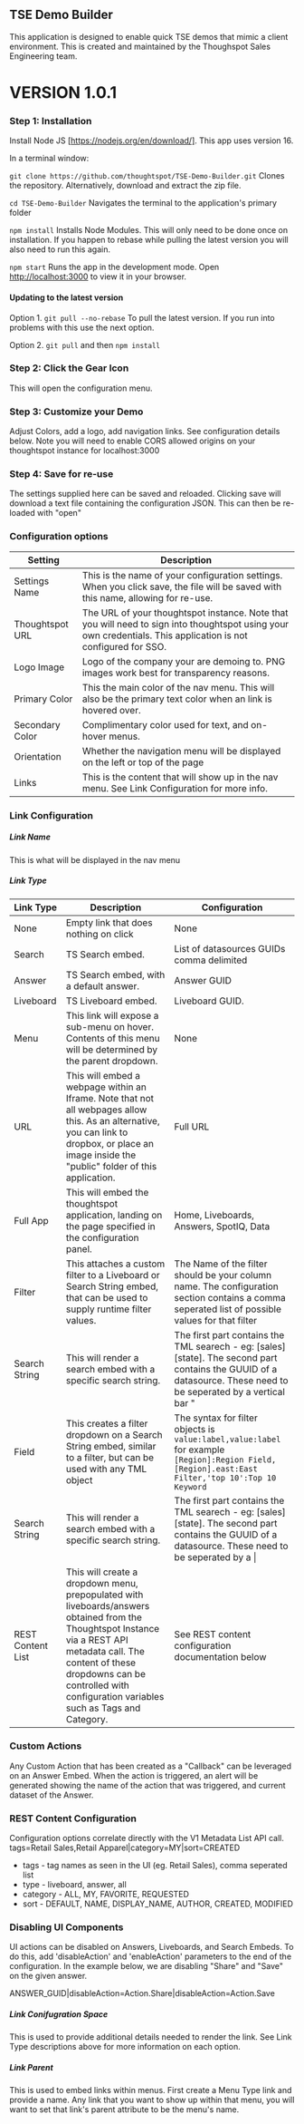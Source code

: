 

## TSE Demo Builder

This application is designed to enable quick TSE demos that mimic a client environment. This is created and maintained by the Thoughspot Sales Engineering team.


# VERSION 1.0.1

### Step 1: Installation

Install Node JS [https://nodejs.org/en/download/]. This app uses version 16.

In a terminal window:

`git clone https://github.com/thoughtspot/TSE-Demo-Builder.git` 
Clones the repository. Alternatively, download and extract the zip file.

`cd TSE-Demo-Builder` 
Navigates the terminal to the application's primary folder

`npm install`
Installs Node Modules. This will only need to be done once on installation. If you happen to rebase while pulling the latest version you will also need to run this again.

`npm start` 
Runs the app in the development mode.
Open [http://localhost:3000](http://localhost:3000) to view it in your browser.

#### Updating to the latest version

Option 1. `git pull --no-rebase` To pull the latest version. If you run into problems with this use the next option.

Option 2. `git pull` and then `npm install`


### Step 2: Click the Gear Icon

This will open the configuration menu. 

### Step 3: Customize your Demo

Adjust Colors, add a logo, add navigation links. See configuration details below. Note you will need to enable CORS allowed origins on your thoughtspot instance for localhost:3000

### Step 4: Save for re-use

The settings supplied here can be saved and reloaded. Clicking save will download a text file containing the configuration JSON. This can then be re-loaded with "open"


### Configuration options

| Setting | Description |
| ------------- | ------------- |
| Settings Name | This is the name of your configuration settings. When you click save, the file will be saved with this name, allowing for re-use. |
| Thoughtspot URL | The URL of your thoughtspot instance. Note that you will need to sign into thoughtspot using your own credentials. This application is not configured for SSO. |
| Logo Image | Logo of the company your are demoing to. PNG images work best for transparency reasons.
| Primary Color | This the main color of the nav menu. This will also be the primary text color when an link is hovered over. |
| Secondary Color | Complimentary color used for text, and on-hover menus. |
| Orientation | Whether the navigation menu will be displayed on the left or top of the page |
| Links | This is the content that will show up in the nav menu. See Link Configuration for more info. |

### Link Configuration
##### Link Name
This is what will be displayed in the nav menu
##### Link Type
| Link Type | Description | Configuration |
| ------------- | ------------- | ------------- |
| None | Empty link that does nothing on click | None |
| Search | TS Search embed. | List of datasources GUIDs comma delimited |
| Answer | TS Search embed, with a default answer. | Answer GUID |
| Liveboard | TS Liveboard embed. | Liveboard GUID. |
| Menu | This link will expose a sub-menu on hover. Contents of this menu will be determined by the parent dropdown. | None |
| URL | This will embed a webpage within an Iframe. Note that not all webpages allow this. As an alternative, you can link to dropbox, or place an image inside the "public" folder of this application. | Full URL |
| Full App | This will embed the thoughtspot application, landing on the page specified in the configuration panel. | Home, Liveboards, Answers, SpotIQ,  Data |
| Filter| This attaches a custom filter to a Liveboard or Search String embed, that can be used to supply runtime filter values.  | The Name of the filter should be your column name. The configuration section contains a comma seperated list of possible values for that filter |
| Search String | This will render a search embed with a specific search string. | The first part contains the TML searech - eg: [sales] [state]. The second part contains the GUUID of a datasource. These need to be seperated by a vertical bar "|". |
| Field| This creates a filter dropdown on a Search String embed, similar to a filter, but can be used with any TML object | The syntax for filter objects is `value:label,value:label` for example `[Region]:Region Field,[Region].east:East Filter,'top 10':Top 10 Keyword` |
 | Search String | This will render a search embed with a specific search string. | The first part contains the TML searech - eg: [sales] [state]. The second part contains the GUUID of a datasource. These need to be seperated by a &#124;|
| REST Content List | This will create a dropdown menu, prepopulated with liveboards/answers obtained from the Thoughtspot Instance via a REST API metadata call. The content of these dropdowns can be  controlled with configuration variables such as Tags and Category. | See  REST content configuration documentation below |

### Custom Actions
Any Custom Action that has been created as a "Callback" can be leveraged on an Answer Embed. When the action is triggered, an alert will be generated showing the name of the action that was triggered, and current dataset of the Answer.

### REST Content Configuration
Configuration options correlate directly with the V1 Metadata List API call.
tags=Retail Sales,Retail Apparel|category=MY|sort=CREATED

 - tags - tag names as seen in the UI (eg. Retail Sales), comma seperated list
 - type - liveboard, answer, all
 - category - ALL, MY, FAVORITE, REQUESTED
 - sort - DEFAULT, NAME, DISPLAY_NAME, AUTHOR, CREATED, MODIFIED


### Disabling UI Components
UI actions can be disabled on Answers, Liveboards, and Search Embeds. To do this, add 'disableAction' and 'enableAction' parameters to the end of the configuration. In the example below, we are disabling "Share" and "Save" on the given answer.

ANSWER_GUID|disableAction=Action.Share|disableAction=Action.Save

##### Link Conifugration Space 
This is used to provide additional details needed to render the link. See Link Type descriptions above for more information on each option.
##### Link Parent
This is used to embed links within menus. First create a Menu Type link and provide a name. Any link that you want to show up within that menu, you will want to set that link's parent attribute to be the menu's name.




